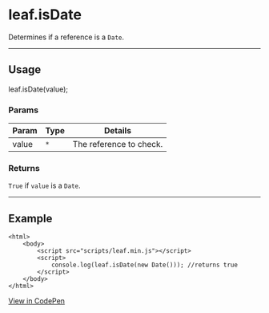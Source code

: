 # leaf.isDate

Determines if a reference is a `Date`.

----------------------------------------------------------------------

## Usage

leaf.isDate(value);

### Params

| Param           | Type          | Details                          |
| --------------- | ------------- | -------------------------------- |
| value           | `*`           | The reference to check.          |

### Returns

`True` if `value` is a `Date`.

----------------------------------------------------------------------

## Example

	<html>
		<body>
			<script src="scripts/leaf.min.js"></script>
			<script>
				console.log(leaf.isDate(new Date())); //returns true
			</script>
		</body>
	</html>

[View in CodePen](https://codepen.io/leaf-git/pen/amYrWy)

